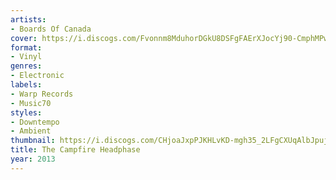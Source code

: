 ```yaml
---
artists:
- Boards Of Canada
cover: https://i.discogs.com/Fvonnm8MduhorDGkU8DSFgFAErXJocYj90-CmphMPwA/rs:fit/g:sm/q:90/h:600/w:600/czM6Ly9kaXNjb2dz/LWRhdGFiYXNlLWlt/YWdlcy9SLTUwMDY4/ODgtMTM4MTk1MzA3/MC00OTE3LmpwZWc.jpeg
format:
- Vinyl
genres:
- Electronic
labels:
- Warp Records
- Music70
styles:
- Downtempo
- Ambient
thumbnail: https://i.discogs.com/CHjoaJxpPJKHLvKD-mgh35_2LFgCXUqAlbJpujXKYJY/rs:fit/g:sm/q:40/h:150/w:150/czM6Ly9kaXNjb2dz/LWRhdGFiYXNlLWlt/YWdlcy9SLTUwMDY4/ODgtMTM4MTk1MzA3/MC00OTE3LmpwZWc.jpeg
title: The Campfire Headphase
year: 2013
---
```

